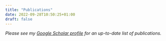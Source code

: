 ```yaml
---
title: "Publications"
date: 2022-09-28T10:50:25+01:00
draft: false
---
```


*Please see my [Google Scholar profile](https://scholar.google.co.uk/citations?user=eoZSEKYAAAAJ&hl=en) for an up-to-date list of publications.*